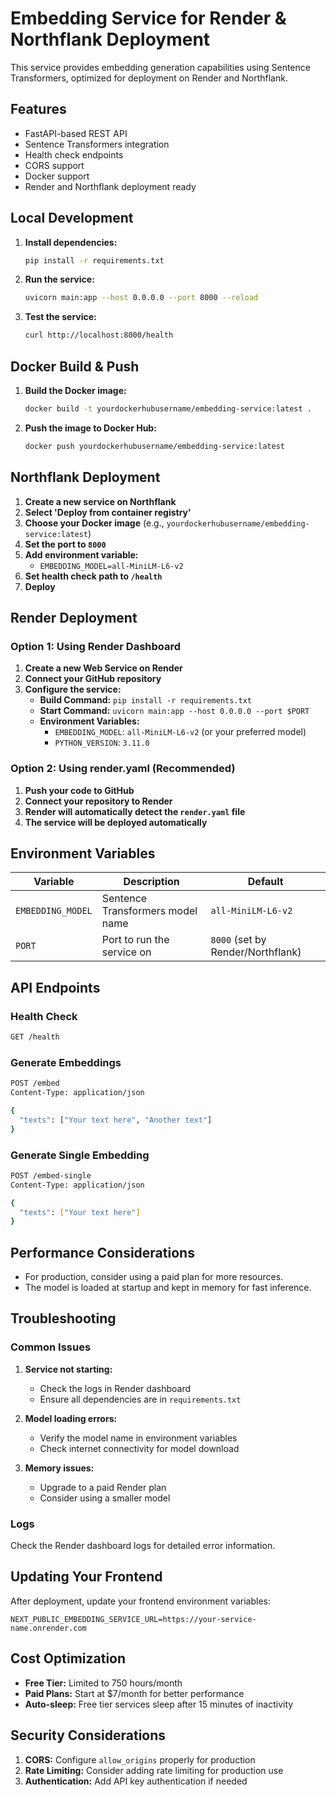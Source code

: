 # Embedding Service for Render & Northflank Deployment

This service provides embedding generation capabilities using Sentence Transformers, optimized for deployment on Render and Northflank.

## Features

- FastAPI-based REST API
- Sentence Transformers integration
- Health check endpoints
- CORS support
- Docker support
- Render and Northflank deployment ready

## Local Development

1. **Install dependencies:**
   ```bash
   pip install -r requirements.txt
   ```

2. **Run the service:**
   ```bash
   uvicorn main:app --host 0.0.0.0 --port 8000 --reload
   ```

3. **Test the service:**
   ```bash
   curl http://localhost:8000/health
   ```

## Docker Build & Push

1. **Build the Docker image:**
   ```bash
   docker build -t yourdockerhubusername/embedding-service:latest .
   ```
2. **Push the image to Docker Hub:**
   ```bash
   docker push yourdockerhubusername/embedding-service:latest
   ```

## Northflank Deployment

1. **Create a new service on Northflank**
2. **Select 'Deploy from container registry'**
3. **Choose your Docker image** (e.g., `yourdockerhubusername/embedding-service:latest`)
4. **Set the port to `8000`**
5. **Add environment variable:**
   - `EMBEDDING_MODEL=all-MiniLM-L6-v2`
6. **Set health check path to `/health`**
7. **Deploy**

## Render Deployment

### Option 1: Using Render Dashboard

1. **Create a new Web Service on Render**
2. **Connect your GitHub repository**
3. **Configure the service:**
   - **Build Command:** `pip install -r requirements.txt`
   - **Start Command:** `uvicorn main:app --host 0.0.0.0 --port $PORT`
   - **Environment Variables:**
     - `EMBEDDING_MODEL`: `all-MiniLM-L6-v2` (or your preferred model)
     - `PYTHON_VERSION`: `3.11.0`

### Option 2: Using render.yaml (Recommended)

1. **Push your code to GitHub**
2. **Connect your repository to Render**
3. **Render will automatically detect the `render.yaml` file**
4. **The service will be deployed automatically**

## Environment Variables

| Variable | Description | Default |
|----------|-------------|---------|
| `EMBEDDING_MODEL` | Sentence Transformers model name | `all-MiniLM-L6-v2` |
| `PORT` | Port to run the service on | `8000` (set by Render/Northflank) |

## API Endpoints

### Health Check
```bash
GET /health
```

### Generate Embeddings
```bash
POST /embed
Content-Type: application/json

{
  "texts": ["Your text here", "Another text"]
}
```

### Generate Single Embedding
```bash
POST /embed-single
Content-Type: application/json

{
  "texts": ["Your text here"]
}
```

## Performance Considerations

- For production, consider using a paid plan for more resources.
- The model is loaded at startup and kept in memory for fast inference.

## Troubleshooting

### Common Issues

1. **Service not starting:**
   - Check the logs in Render dashboard
   - Ensure all dependencies are in `requirements.txt`

2. **Model loading errors:**
   - Verify the model name in environment variables
   - Check internet connectivity for model download

3. **Memory issues:**
   - Upgrade to a paid Render plan
   - Consider using a smaller model

### Logs

Check the Render dashboard logs for detailed error information.

## Updating Your Frontend

After deployment, update your frontend environment variables:

```env
NEXT_PUBLIC_EMBEDDING_SERVICE_URL=https://your-service-name.onrender.com
```

## Cost Optimization

- **Free Tier:** Limited to 750 hours/month
- **Paid Plans:** Start at $7/month for better performance
- **Auto-sleep:** Free tier services sleep after 15 minutes of inactivity

## Security Considerations

1. **CORS:** Configure `allow_origins` properly for production
2. **Rate Limiting:** Consider adding rate limiting for production use
3. **Authentication:** Add API key authentication if needed 
